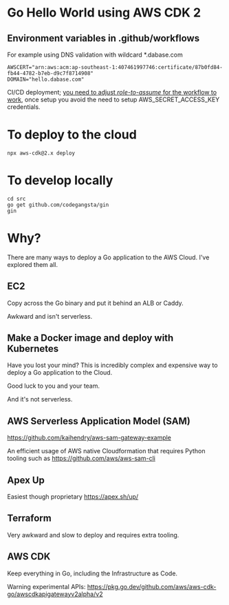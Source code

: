 # Go Hello World using AWS CDK 2

## Environment variables in .github/workflows

For example using DNS validation with wildcard *.dabase.com

    AWSCERT="arn:aws:acm:ap-southeast-1:407461997746:certificate/87b0fd84-fb44-4782-b7eb-d9c7f8714908"
    DOMAIN="hello.dabase.com"

CI/CD deployment; [you need to adjust _role-to-assume_ for the workflow to work](https://youtu.be/WKzVqFsOBSE), once setup you avoid the need to setup AWS_SECRET_ACCESS_KEY credentials.

# To deploy to the cloud

    npx aws-cdk@2.x deploy

# To develop locally

    cd src
    go get github.com/codegangsta/gin
    gin

# Why?

There are many ways to deploy a Go application to the AWS Cloud. I've explored them all.

## EC2

Copy across the Go binary and put it behind an ALB or Caddy.

Awkward and isn't serverless.

## Make a Docker image and deploy with Kubernetes

Have you lost your mind? This is incredibly complex and expensive way to deploy a Go application to the Cloud.

Good luck to you and your team.

And it's not serverless.

## AWS Serverless Application Model (SAM)

https://github.com/kaihendry/aws-sam-gateway-example

An efficient usage of AWS native Cloudformation that requires Python tooling such as https://github.com/aws/aws-sam-cli

## Apex Up

Easiest though proprietary https://apex.sh/up/

## Terraform

Very awkward and slow to deploy and requires extra tooling.

## AWS CDK

Keep everything in Go, including the Infrastructure as Code.

Warning experimental APIs: https://pkg.go.dev/github.com/aws/aws-cdk-go/awscdkapigatewayv2alpha/v2
